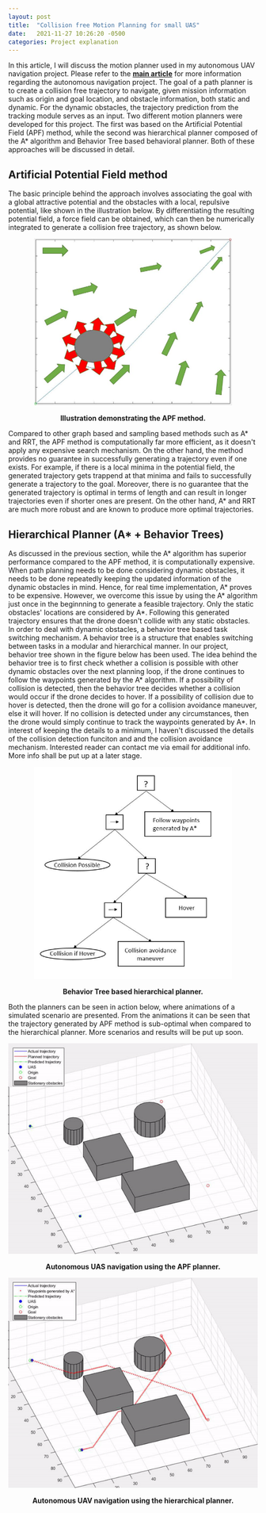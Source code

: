 ```yaml
---
layout: post
title:  "Collision free Motion Planning for small UAS"
date:   2021-11-27 10:26:20 -0500
categories: Project explanation
---
```

In this article, I will discuss the motion planner used in my autonomous UAV navigation project. Please refer to the [**main article**](https://github.com/rachitpras/UAV_autonomous_navigation/blob/main/_posts/2021-11-23-A-Remote-ID-based-autonomous-navigation-framework-for-small-UAS.md) for more information regarding the autonomous navigation project. The goal of a path planner is to create a collision free trajectory to navigate, given mission information such as origin and goal location, and obstacle information, both static and dynamic. For the dynamic obstacles, the trajectory prediction from the tracking module serves as an input. Two different motion planners were developed for this project. The first was based on the Artificial Potential Field (APF) method, while the second was hierarchical planner composed of the A* algorithm and Behavior Tree based behavioral planner. Both of these approaches will be discussed in detail.

## Artificial Potential Field method

The basic principle behind the approach involves associating  the goal with a global attractive potential and the obstacles with a local, repulsive potential, like shown in the illustration below. By differentiating the resulting potential field, a force field can be obtained, which can then be numerically integrated to generate a collision free trajectory, as shown below.

<p align = "center">
  <img src="https://github.com/rachitpras/UAV_autonomous_navigation/blob/main/images/apf_example.jpg" alt="Illustration demonstrating the APF method" width="400"/> 
</p> 
<p align = "center">
  <b>Illustration demonstrating the APF method.</b>
</p> 

Compared to other graph based and sampling based methods such as A* and RRT, the APF method is computationally far more efficient, as it doesn't apply any expensive search mechanism. On the other hand, the method provides no guarantee in successfully generating a trajectory even if one exists. For example, if there is a local minima in the potential field, the generated trajectory gets trappend at that minima and fails to successfully generate a trajectory to the goal. Moreover, there is no guarantee that the generated trajectory is optimal in terms of length and can result in longer trajectories even if shorter ones are present. On the other hand, A* and RRT are much more robust and are known to produce more optimal trajectories.

## Hierarchical Planner (A* + Behavior Trees)

As discussed in the previous section, while the A* algorithm has superior performance compared to the APF method, it is computationally expensive. When path planning needs to be done considering dynamic obstacles, it needs to be done repeatedly keeping the updated information of the dynamic obstacles in mind. Hence, for real time implementation, A* proves to be expensive. However, we overcome this issue by using the A* algorithm just once in the beginnning to generate a feasible trajectory. Only the static obstacles' locations are considered by A*. Following this generated trajectory ensures that the drone doesn't collide with any static obstacles. In order to deal with dynamic obstacles, a behavior tree based task switching mechanism. A behavior tree is a structure that enables switching between tasks in a modular and hierarchical manner. In our project, behavior tree shown in the figure below has been used. The idea behind the behavior tree is to first check whether a collision is possible with other dynamic obstacles over the next planning loop, if the drone continues to follow the waypoints generated by the A* algorithm. If a possibility of collision is detected, then the behavior tree decides whether a collision would occur if the drone decides to hover. If a possibility of collision due to hover is detected, then the drone will go for a collision avoidance maneuver, else it will hover. If no collision is detected under any circumstances, then the drone would simply continue to track the waypoints generated by A*. In interest of keeping the details to a minimum, I haven't discussed the details of the collision detection funciton and and the collision avoidance mechanism. Interested reader can contact me via email for additional info. More info shall be put up at a later stage. 

<p align = "center">
  <img src="https://github.com/rachitpras/UAV_autonomous_navigation/blob/main/images/behavior_tree.JPG" alt="Behavior Tree based hierarchical planner" width="400"/> 
</p> 
<p align = "center">
  <b>Behavior Tree based hierarchical planner.</b>
</p> 

Both the planners can be seen in action below, where animations of a simulated scenario are presented. From the animations it can be seen that the trajectory generated by APF method is sub-optimal when compared to the hierarchical planner. More scenarios and results will be put up soon.

<p align = "center">
  <img src="https://github.com/rachitpras/UAV_autonomous_navigation/blob/main/images/2_drone_test_APF_3D.gif" alt="Autonomous UAV navigation using the APF planner" width="800"/> 
</p> 
<p align = "center">
  <b>Autonomous UAS navigation using the APF planner.</b>
</p>  


<p align = "center">
  <img src="https://github.com/rachitpras/UAV_autonomous_navigation/blob/main/images/2_drone_test_BP_3D.gif" alt="Autonomous UAV navigation using the hierarchical planner" width="800"/> 
</p> 
<p align = "center">
  <b>Autonomous UAV navigation using the hierarchical planner.</b>
</p>  
